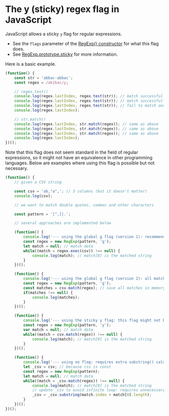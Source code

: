 # The y (sticky) regex flag in JavaScript

JavaScript allows a sticky `y` flag for regular expressions.

- See the `flags` parameter of the [RegExp() constructor](https://developer.mozilla.org/en-US/docs/Web/JavaScript/Reference/Global_Objects/RegExp/RegExp)
for what this flag does.
- See [RegExp.prototype.sticky](https://developer.mozilla.org/en-US/docs/Web/JavaScript/Reference/Global_Objects/RegExp/sticky)
for more information.

Here is a basic example.

```javascript
(function() {
    const str = 'abbac-abbac';
    const regex = /ab|bac/y;

    // regex.test()
    console.log(regex.lastIndex, regex.test(str)); // match successfully and set regex.lastIndex accordingly
    console.log(regex.lastIndex, regex.test(str)); // match successfully and set regex.lastIndex accordingly
    console.log(regex.lastIndex, regex.test(str)); // fail to match and reset regex.lastIndex to 0
    console.log(regex.lastIndex);

    // str.match()
    console.log(regex.lastIndex, str.match(regex)); // same as above
    console.log(regex.lastIndex, str.match(regex)); // same as above
    console.log(regex.lastIndex, str.match(regex)); // same as above
    console.log(regex.lastIndex);
})();
```

Note that this flag does not seem standard in the field of regular expressions,
so it might not have an equivalence in other programming languages. Below are
examples where using this flag is possible but not necessary.

```javascript
(function() {
    // given a CSV string

    const csv = 'ab,"a",'; // 3 columns (but it doesn't matter)
    console.log(csv);

    // we want to match double quotes, commas and other characters

    const pattern = '[",]|.';

    // several approaches are implemented below

    (function() {
        console.log('--- using the global g flag (version 1): recommended ---');
        const regex = new RegExp(pattern, 'g');
        let match = null; // match data
        while((match = regex.exec(csv)) !== null) {
            console.log(match); // match[0] is the matched string
        }
    })();

    (function() {
        console.log('--- using the global g flag (version 2): all matches are saved in memory at once ---');
        const regex = new RegExp(pattern, 'g');
        const matches = csv.match(regex); // save all matches in memory at once
        if(matches !== null) {
            console.log(matches);
        }
    })();

    (function() {
        console.log('--- using the sticky y flag: this flag might not be available in other programming languages ---');
        const regex = new RegExp(pattern, 'y');
        var match = null; // match data
        while((match = csv.match(regex)) !== null) {
            console.log(match); // match[0] is the matched string
        }
    })();

    (function() {
        console.log('--- using no flag: requires extra substring() calculation ---');
        let _csv = csv; // because csv is const
        const regex = new RegExp(pattern);
        let match = null; // match data
        while((match = _csv.match(regex)) !== null) {
            console.log(match); // match[0] is the matched string
            // update _csv to avoid infinite loop: requires unnecessary substring calculation compared to the other approaches
            _csv = _csv.substring(match.index + match[0].length);
        }
    })();
})();
```
